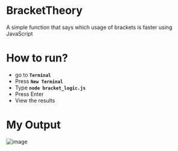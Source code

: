﻿# BracketTheory
A simple function that says which usage of brackets is faster using JavaScript
 # How to run?
- go to **`Terminal`**
- Press **`New Terminal`**
- Type **`node bracket_logic.js`**
- Press Enter
- View the results

 # My Output
![image](https://github.com/Larssies/BracketTheory/assets/81554085/6c35fe07-6026-4adc-a5ae-e612f288102f)

